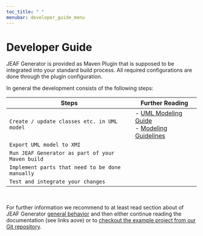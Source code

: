 ```yaml
---
toc_title: " "
menubar: developer_guide_menu
---
```


# Developer Guide

JEAF Generator is provided as Maven Plugin that is supposed to be integrated into your standard build process. All required configurations are done through the plugin configuration.

In general the development consists of the following steps:

| Steps                                            | Further Reading                                                             |
| ------------------------------------------------ | --------------------------------------------------------------------------- |
| `Create / update classes etc. in UML model`      | - [UML Modeling Guide](../uml-modeling-guide)<br/>- [Modeling Guidelines]() |
| `Export UML model to XMI`                        |                                                                             |
| `Run JEAF Generator as part of your Maven build` |                                                                             |
| `Implement parts that need to be done manually`  |                                                                             |
| `Test and integrate your changes`                |                                                                             |

<br>

For further information we recommend to at least read section about of JEAF Generator [general behavior](https://anaptecs.atlassian.net/wiki/spaces/JEAF/pages/546080018 "/wiki/spaces/JEAF/pages/546080018") and then either continue reading the documentation (see links aove) or to [checkout the example project from our Git repository](https://bitbucket.org/anaptecs/jeaf-generator-samples "https://bitbucket.org/anaptecs/jeaf-generator-samples").
